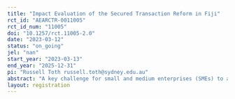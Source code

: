 ```yaml
---
title: "Impact Evaluation of the Secured Transaction Reform in Fiji"
rct_id: "AEARCTR-0011005"
rct_id_num: "11005"
doi: "10.1257/rct.11005-2.0"
date: "2023-03-12"
status: "on_going"
jel: "nan"
start_year: "2023-03-13"
end_year: "2025-12-31"
pi: "Russell Toth russell.toth@sydney.edu.au"
abstract: "A key challenge for small and medium enterprises (SMEs) to access finance in many countries is that financial services laws make it costly and inefficient for financial institutions to accept anything other land and buildings as collateral for loans. This particularly excludes SMEs from accessing finance because they are less likely to hold secure title to such assets. A "secured transaction reform" (STR) can create a new legal framewok that removes these barriers to financing for SMEs, expanding the ist of acceptable collateral to include movable collateral such as vehicles, inventory, equipment, and receivables. We evaluate the impacts of an STR in Fiji using a randomized encouragement design. The evaluation will measure immediate outcomes of the reform such as the number of businesses getting access to credit, and the amount of credit that businesses access. It will also measure ‘downstream’ outcomes such as investment in assets and labor, revenue, profitability, and creation of new businesses. The findings will assist governments around the world in designing similar reforms to improve SMEs’ access to credit and support private sector development."
layout: registration
---
```


